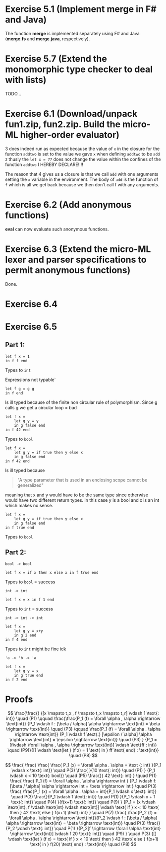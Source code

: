# Exercise 5.1 (Implement merge in F# and Java)
The function **merge** is implemented separately using F# and Java (**merge.fs** and **merge.java**, respectively). 

# Exercise 5.7 (Extend the monomorphic type checker to deal with lists)
TODO...

# Exercise 6.1 (Download/unpack fun1.zip, fun2.zip. Build the micro-ML higher-order evaluator)
3 does indeed run as expected because the value of `x` in the closure for the function `addtwo` is set to the value we gave `x` when defining `addtwo` to be `add 2` thusly the `let x = 77` does not change the value within the confines of the function `addtwo` I HEREBY DECLARE!!!!

The reason that 4 gives us a closure is that we call `add` with one arguments setting the `x` variable in the environment. The body of `add` is the function of `f` which is all we get back because we then don't call f with any arguments. 

# Exercise 6.2 (Add anonymous functions)
**eval** can now evaluate such anonymous functions.

# Exercise 6.3 (Extend the micro-ML lexer and parser specifications to permit anonymous functions)
Done.

# Exercise 6.4

# Exercise 6.5
## Part 1:
```
let f x = 1
in f f end
```
Types to `int`


Expressions not typable`

```
let f g = g g
in f end
```
Is ill typed because of the finite non circular rule of polymorphism. Since g calls g we get a circular loop = bad

```
let f x =
    let g y = y
    in g false end
in f 42 end
```
Types to `bool` 

```
let f x =
    let g y = if true then y else x
    in g false end
in f 42 end
```
Is ill typed because  
> "A type parameter that is used in an enclosing scope cannot be generalized"

meaning that x and y would have to be the same type since otherwise would have two different return types. In this case y is a bool and x is an int which makes no sense.

```
let f x =
    let g y = if true then y else x
    in g false end
in f true end
```
Types to `bool`

## Part 2:

`bool -> bool`
```
let f x = if x then x else x in f true end
```  
Types to `bool` = success

`int -> int`

```
let f x = x in f 1 end
```
Types to `int` = success

`int -> int -> int`

```
let f x = 
    let g y = x+y 
    in g 2 end
in f 4 end
```
Types to `int` might be fine idk

`'a -> 'b -> 'a`

```
let f x = 
    let g y = x
    in g true end
in f 2 end 
```


# Proofs

$$ \frac{\frac{}
{[x \mapsto t_x , f \mapsto t_x \mapsto t_r] \vdash 1 \text{: int}} \quad (P1) \qquad 
\frac{\frac{P_1 (f) = \forall \alpha , \alpha \rightarrow \text{int}}
{P_1 \vdash f : [\beta / \alpha] \alpha \rightarrow \text{int} = \beta \rightarrow \text{int}} \quad (P3) \qquad \frac{P_1 (f) = \forall \alpha . \alpha \rightarrow \text{int}}
{P_1 \vdash f \text{:} [\epsilon / \alpha] \alpha \rightarrow \text{int} = \epsilon \rightarrow \text{int}} \quad (P3) }
{P_1 = [f\vdash \forall \alpha , \alpha \rightarrow \text{int}] \vdash \text{ff : int}} \quad (P9)}{[] \vdash \text{let } (f x) = 1 \text{ in } ff \text{ end} : \text{int}} \quad (P8) $$


$$
\frac{
\frac{
\frac{
\frac{
P_1 (x) = \forall \alpha . \alpha = \text {: int}
}{P_1 \vdash x \text{: int}}  \quad P(3)
\frac{
}{10 \text{: int}} \quad (P1)
}
{P_1 \vdash x < 10 \text{: bool}} \quad (P5)
\frac{}{
42 \text{: int}
} \quad P(1)
\frac{
\frac{
P_1 (f) = \forall \alpha . \alpha \rightarrow int
}
{P_1 \vdash f: [\beta / \alpha] \alpha \rightarrow int = \beta \rightarrow int
} \quad P(3)
\frac{
\frac{P_1 (x) = \forall \alpha . \alpha = int}{P_1 \vdash x \text{: int}} \quad P(3)
\frac{}{P_1 \vdash 1 \text{: int}} \quad P(1)
}{P_1 \vdash x + 1 \text{: int}} \quad P(4)
}{f(x+1) \text{: int}} \quad P(9)
}
{P_1 = [x \vdash \text{int}, f \vdash \text{int} \vdash \text{int}] \vdash \text{ if } x < 10 \text{ then } 42 \text{ else } f(x+1) \text{: int} } \quad P(7)
\frac{
\frac{P_2 (f) = \forall \alpha . \alpha \rightarrow \text{int}}{P_2 \vdash f : [\beta / \alpha] \alpha \rightarrow \text{int} = \beta \rightarrow \text{int}} \quad P(3)
\frac{}{P_2 \vdash \text{: int}} \quad P(1)
}{P_2[f \rightarrow \forall \alpha \text{int} \rightarrow \text{int}] \vdash f 20 \text{: int}} \quad (P9)
} \quad P(3)
{[] \vdash \text{let } (f x) = \text{ if } x < 10 \text{ then } 42 \text{ else } f(x+1) \text{ in } f(20) \text{ end} : \text{int}} \quad (P8)
$$
